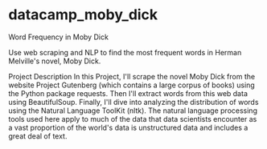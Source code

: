 # datacamp_moby_dick
Word Frequency in Moby Dick

Use web scraping and NLP to find the most frequent words in Herman Melville's novel, Moby Dick.

Project Description
In this Project, I'll scrape the novel Moby Dick from the website Project Gutenberg (which contains a large corpus of books) using the Python package requests. Then I'll extract words from this web data using BeautifulSoup. Finally, I'll dive into analyzing the distribution of words using the Natural Language ToolKit (nltk). The natural language processing tools used here apply to much of the data that data scientists encounter as a vast proportion of the world's data is unstructured data and includes a great deal of text.
